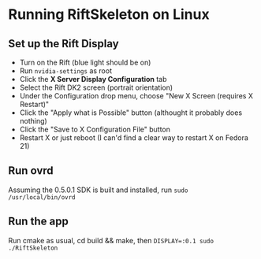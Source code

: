 Running RiftSkeleton on Linux
============

## Set up the Rift Display

 - Turn on the Rift (blue light should be on)
 - Run `nvidia-settings` as root
 - Click the **X Server Display Configuration** tab
 - Select the Rift DK2 screen (portrait orientation)
 - Under the Configuration drop menu, choose "New X Screen (requires X Restart)"
 - Click the "Apply what is Possible" button (althought it probably does nothing)
 - Click the "Save to X Configuration File" button
 - Restart X or just reboot (I can'd find a clear way to restart X on Fedora 21)

## Run ovrd
Assuming the 0.5.0.1 SDK is built and installed, run `sudo /usr/local/bin/ovrd`

## Run the app
Run cmake as usual, cd build && make, then `DISPLAY=:0.1 sudo ./RiftSkeleton`
